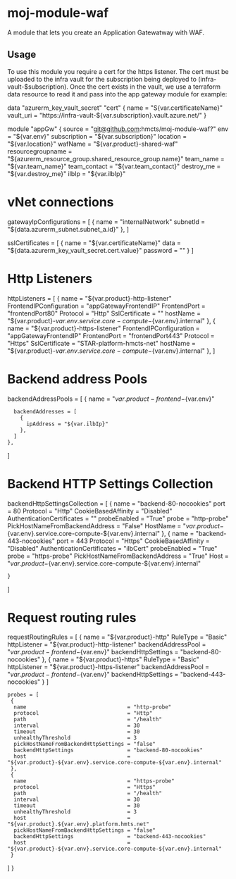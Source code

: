 # moj-module-waf
A module that lets you create an Application Gatewatway with WAF.

## Usage

To use this module you require a cert for the https listener. The cert must be uploaded to the infra vault for the subscription being deployed to (infra-vault-$subscription). Once the cert exists in the vault, we use a terraform data resource to read it and pass into the app gateway module for example:

data "azurerm_key_vault_secret" "cert" {
  name      = "S{var.certificateName}"
  vault_uri = "https://infra-vault-${var.subscription}.vault.azure.net/"
}

module "appGw" {
  source             = "git@github.com:hmcts/moj-module-waf?"
  env                = "${var.env}"
  subscription       = "${var.subscription}"
  location           = "${var.location}"
  wafName            = "${var.product}-shared-waf"
  resourcegroupname  = "${azurerm_resource_group.shared_resource_group.name}"
  team_name          = "${var.team_name}"
  team_contact       = "${var.team_contact}"
  destroy_me         = "${var.destroy_me}"
  ilbIp              = "${var.ilbIp}"

  # vNet connections
  gatewayIpConfigurations = [
    {
      name     = "internalNetwork"
      subnetId = "${data.azurerm_subnet.subnet_a.id}"
    },
  ]

   sslCertificates = [
    {
      name     = "${var.certificateName}"
      data     = "${data.azurerm_key_vault_secret.cert.value}"
      password = "" 
    }
  ]

  # Http Listeners
   httpListeners = [
    {
      name                    = "${var.product}-http-listener"
      FrontendIPConfiguration = "appGatewayFrontendIP"
      FrontendPort            = "frontendPort80"
      Protocol                = "Http"
      SslCertificate          = ""
      hostName                = "${var.product}-${var.env}.service.core-compute-${var.env}.internal"
    },
    {
      name                    = "${var.product}-https-listener"
      FrontendIPConfiguration = "appGatewayFrontendIP"
      FrontendPort            = "frontendPort443"
      Protocol                = "Https"
      SslCertificate          = "STAR-platform-hmcts-net"
      hostName                = "${var.product}-${var.env}.service.core-compute-${var.env}.internal"
    },
  ]

  # Backend address Pools
   backendAddressPools = [
    {
      name = "${var.product}-frontend-${var.env}"

      backendAddresses = [
        {
          ipAddress = "${var.ilbIp}" 
        },
      ]
    },
  ]

  # Backend HTTP Settings Collection
   backendHttpSettingsCollection = [
    {
      name                           = "backend-80-nocookies"
      port                           = 80
      Protocol                       = "Http"
      CookieBasedAffinity            = "Disabled"
      AuthenticationCertificates     = ""
      probeEnabled                   = "True"
      probe                          = "http-probe"
      PickHostNameFromBackendAddress = "False"
      HostName                       = "${var.product}-${var.env}.service.core-compute-${var.env}.internal"
    },
    {
      name                           = "backend-443-nocookies"
      port                           = 443
      Protocol                       = "Https"
      CookieBasedAffinity            = "Disabled"
      AuthenticationCertificates     = "ilbCert"
      probeEnabled                   = "True"
      probe                          = "https-probe"
      PickHostNameFromBackendAddress = "True"
      Host                           = "${var.product}-${var.env}.service.core-compute-${var.env}.internal"

    }
  ]

  # Request routing rules
   requestRoutingRules = [
    {
      name                = "${var.product}-http"
      RuleType            = "Basic"
      httpListener        = "${var.product}-http-listener"
      backendAddressPool  = "${var.product}-frontend-${var.env}"
      backendHttpSettings = "backend-80-nocookies"
    },
    {
      name                = "${var.product}-https"
      RuleType            = "Basic"
      httpListener        = "${var.product}-https-listener"
      backendAddressPool  = "${var.product}-frontend-${var.env}"
      backendHttpSettings = "backend-443-nocookies"
    }
  ]

    probes = [
     {
      name                                = "http-probe"
      protocol                            = "Http"
      path                                = "/health"
      interval                            = 30
      timeout                             = 30
      unhealthyThreshold                  = 3      
      pickHostNameFromBackendHttpSettings = "false"
      backendHttpSettings                 = "backend-80-nocookies"
      host                                = "${var.product}-${var.env}.service.core-compute-${var.env}.internal"
     },
     {
      name                                = "https-probe"
      protocol                            = "Https"
      path                                = "/health"
      interval                            = 30
      timeout                             = 30
      unhealthyThreshold                  = 3
      host                                = "${var.product}.${var.env}.platform.hmts.net"
      pickHostNameFromBackendHttpSettings = "false"
      backendHttpSettings                 = "backend-443-nocookies"
      host                                = "${var.product}-${var.env}.service.core-compute-${var.env}.internal"
     }
   ]
}





